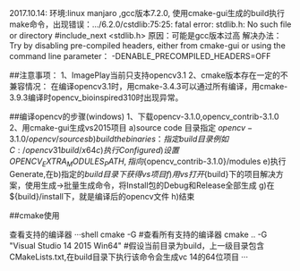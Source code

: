 2017.10.14:
环境:linux manjaro ,gcc版本7.2.0,
使用cmake-gui生成的build执行make命令，出现错误：.../6.2.0/cstdlib:75:25: fatal error: stdlib.h: No such file or directory
 #include_next <stdlib.h>
原因：可能是gcc版本过高
解决办法：
	Try by disabling pre-compiled headers, either from cmake-gui or using the command line parameter：
	-DENABLE_PRECOMPILED_HEADERS=OFF



##注意事项：
1、ImagePlay当前只支持opencv3.1
2、cmake版本存在一定的不兼容情况：
    在编译opencv3.1时，用cmake-3.4.3可以通过所有编译，用cmake-3.9.3编译时opencv_bioinspired310时出现异常。

##编译opencv的步骤(windows)
1、下载opencv-3.1.0,opencv_contrib-3.1.0
2、用cmake-gui生成vs2015项目
    a)source code 目录指定 ${opencv-3.1.0}/opencv/sources
    b)build the binaries：指定build目录 例如 C:/opencv31build/x64
    c)执行Configure
    d)设置OPENCV_EXTRA_MODULES_PATH,指向${opencv_contrib-3.1.0}/modules
    e)执行Generate,在b)指定的${build}目录下获得vs项目
    f)用vs打开${build}下的项目解决方案，使用生成->批量生成命令，将Install包的Debug和Release全部生成
    g)在${build}/install下，就是编译后的opencv文件
    h)结束

##cmake使用

查看支持的编译器
···shell
cmake -G    #查看所有支持的编译器
cmake .. -G "Visual Studio 14 2015 Win64"   #假设当前目录为build，上一级目录包含CMakeLists.txt,在build目录下执行该命令会生成vc 14的64位项目
···